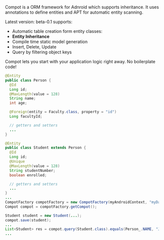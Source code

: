 Compot is a ORM framework for Adnroid which supports inheritance. It uses annotations to define entities and APT for automatic entity scanning.

Latest version: beta-0.1 supports:
  * Automatic table creation form entity classes:
  * **Entity Inheritance**
  * Compile time static model generation
  * Insert, Delete, Update
  * Query by filtering object keys

Compot lets you start with your application logic right away. No boilerplate code!

```java
@Entity
public class Person {
  @Id
  Long id;
  @MaxLength(value = 128)
  String name;
  int age;

  @Foreign(entity = Faculty.class, property = "id")
  Long facultyId;

  // getters and setters
  ...
}

@Entity
public class Student extends Person {
  @Id
  Long id;
  @Unique
  @MaxLength(value = 128)
  String studentNumber;
  boolean enrolled;

  // getters and setters
  ...
}
...
CompotFactory compotFactory = new CompotFactory(myAndroidContext, "myDatabaseName");
Compot compot = compotFactory.getCompot();

Student student = new Student(...);
compot.save(student);
...
List<Student> res = compot.query(Student.class).equals(Person_.NAME, "John").fetch();
...
```
